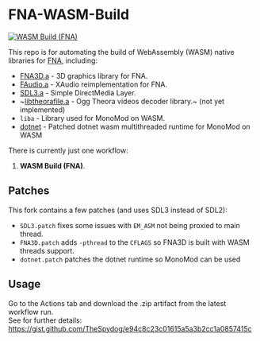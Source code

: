 # FNA-WASM-Build


[![WASM Build (FNA)](https://github.com/r58Playz/FNA-WASM-Build/actions/workflows/WASM.FNA.yml/badge.svg)](https://github.com/r58Playz/FNA-WASM-Build/actions/workflows/WASM.FNA.yml)

This repo is for automating the build of WebAssembly (WASM) native libraries for [FNA](https://fna-xna.github.io/), including:

* [FNA3D.a](https://github.com/FNA-XNA/FNA3D) - 3D graphics library for FNA.
* [FAudio.a](https://github.com/FNA-XNA/FAudio) - XAudio reimplementation for FNA.
* [SDL3.a](https://github.com/libsdl-org/SDL) - Simple DirectMedia Layer.
* ~[libtheorafile.a](https://github.com/FNA-XNA/Theorafile) - Ogg Theora videos decoder library.~ (not yet implemented)
* `liba` - Library used for MonoMod on WASM.
* [dotnet](https://github.com/dotnet/runtime) - Patched dotnet wasm multithreaded runtime for MonoMod on WASM

There is currently just one workflow:

1.  **WASM Build (FNA)**.  

## Patches
This fork contains a few patches (and uses SDL3 instead of SDL2):
- `SDL3.patch` fixes some issues with `EM_ASM` not being proxied to main thread.
- `FNA3D.patch` adds `-pthread` to the `CFLAGS` so FNA3D is built with WASM threads support.
- `dotnet.patch` patches the dotnet runtime so MonoMod can be used

## Usage

Go to the Actions tab and download the .zip artifact from the latest workflow run.  
See for further details:  https://gist.github.com/TheSpydog/e94c8c23c01615a5a3b2cc1a0857415c
